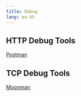 ```yaml
---
title: Debug
lang: en-US
---
```


## HTTP Debug Tools

[Postman](https://www.postman.com/)

## TCP Debug Tools

[Moonman](https://moonman.moonquakes.io)
